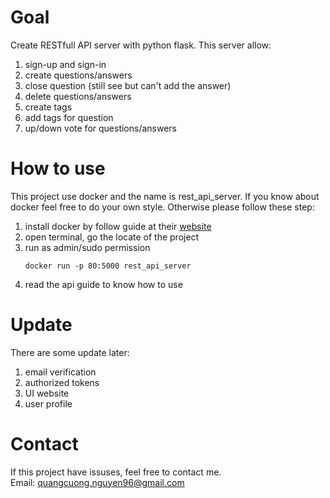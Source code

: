 # Goal
Create RESTfull API server with python flask. This server allow:

 1) sign-up and sign-in 
 2) create questions/answers
 3) close question (still see but can't add the answer)
 4) delete questions/answers
 5) create tags
 6) add tags for question
 7) up/down vote for questions/answers

# How to use
This project use docker and the name is rest_api_server. If you know about docker feel free to do your own style. Otherwise please follow these step:

 1) install docker by follow guide at their [website](https://www.docker.com/)
 2) open terminal, go the locate of the project
 3) run as admin/sudo permission 
    ```
    docker run -p 80:5000 rest_api_server 
    ```
 4) read the api guide to know how to use

# Update
There are some update later:

 1) email verification
 2) authorized tokens
 3) UI website
 4) user profile

# Contact
If this project have issuses, feel free to contact me. <br/>
Email: quangcuong.nguyen96@gmail.com